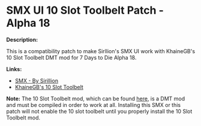 # SMX UI 10 Slot Toolbelt Patch - Alpha 18

**Description:**

This is a compatibility patch to make Sirllion's SMX UI work with KhaineGB's 10 Slot Toolbelt DMT mod for 7 Days to Die Alpha 18.

**Links:**

* [SMX - By Sirillion](https://www.nexusmods.com/7daystodie/mods/22)
* [KhaineGB's 10 Slot Toolbelt](https://7daystodie.com/forums/showthread.php?134674-10-Slot-Toolbelt!-(A18))

**Note:**
The 10 Slot Toolbelt mod, which can be found [here](https://7daystodie.com/forums/showthread.php?134674-10-Slot-Toolbelt!-(A18)), is a DMT mod and must be compiled in order to work at all. Installing this SMX or this patch will not enable the 10 slot toolbelt until you properly install the 10 Slot Toolbelt mod.
